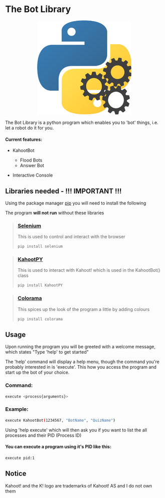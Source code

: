
# The Bot Library

<p align="center">
  <img src="images/logo.png" alt="Logo" width="300" height="300">

The Bot Library is a python program which enables you to 'bot' things, i.e. let a robot do it for you.

#### Current features:

- KahootBot
  - Flood Bots
  - Answer Bot

- Interactive Console


## Libraries needed  - !!! IMPORTANT !!!

Using the package manager [pip](https://pip.pypa.io/en/stable/) you will need to install the following

The program **will not run** without these libraries

> ### [Selenium](https://pypi.org/project/selenium/)
> This is used to control and interact with the browser
>```bash
>pip install selenium
>```

> ### [KahootPY](https://pypi.org/project/KahootPY/)
>This is used to interact with Kahoot! which is used in the KahootBot() class
>```bash
>pip install KahootPY
>```

> ### [Colorama](https://pypi.org/project/colorama/)
>This spices up the look of the program a little by adding colours
>```bash
>pip install colorama
>```

## Usage

Upon running the program you will be greeted with a welcome message, which states "Type 'help' to get started"

The 'help' command will display a help menu, though the command you're probably interested in is 'execute'. This how you access the program and start up the bot of your choice.

### Command: 
```bash
execute <process{arguments}>
```
### Example:
```bash
execute KahootBot(1234567, "BotName", "QuizName")
```

Using 'help execute' which will then ask you if you want to list the all processes and their PID (Process ID)

#### You can execute a program using it's PID like this:
```bash
execute pid:1
```

## Notice

 Kahoot! and the K! logo are trademarks of Kahoot! AS and I do not own them

